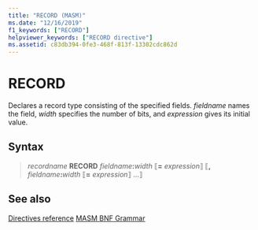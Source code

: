 ```yaml
---
title: "RECORD (MASM)"
ms.date: "12/16/2019"
f1_keywords: ["RECORD"]
helpviewer_keywords: ["RECORD directive"]
ms.assetid: c83db394-0fe3-468f-813f-13302cdc862d
---
```

# RECORD

Declares a record type consisting of the specified fields. *fieldname* names the field, *width* specifies the number of bits, and *expression* gives its initial value.

## Syntax

> *recordname* **RECORD** *fieldname*__:__*width* ⟦__=__ *expression*⟧ ⟦__,__ *fieldname*__:__*width* ⟦__=__ *expression*⟧ ...⟧

## See also

[Directives reference](directives-reference.md)
[MASM BNF Grammar](masm-bnf-grammar.md)
